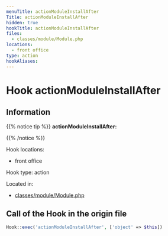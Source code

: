 ```yaml
---
menuTitle: actionModuleInstallAfter
Title: actionModuleInstallAfter
hidden: true
hookTitle: actionModuleInstallAfter
files:
  - classes/module/Module.php
locations:
  - front office
type: action
hookAliases:
---
```


# Hook actionModuleInstallAfter

## Information

{{% notice tip %}}
**actionModuleInstallAfter:** 


{{% /notice %}}

Hook locations: 
  - front office

Hook type: action

Located in: 
  - [classes/module/Module.php](https://github.com/PrestaShop/PrestaShop/blob/8.0.x/classes/module/Module.php)

## Call of the Hook in the origin file

```php
Hook::exec('actionModuleInstallAfter', ['object' => $this])
```